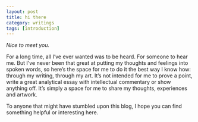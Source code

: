 ```yaml
---
layout: post
title: hi there
category: writings
tags: [introduction]
---
```

_Nice to meet you._


For a long time, all I’ve ever wanted was to be heard. For someone to hear me. But I’ve never been that great at putting my thoughts and feelings into spoken words, so here’s the space for me to do it the best way I know how: through my writing, through my art. It’s not intended for me to prove a point, write a great analytical essay with intellectual commentary or show anything off. It’s simply a space for me to share my thoughts, experiences and artwork.

To anyone that might have stumbled upon this blog, I hope you can find something helpful or interesting here. 